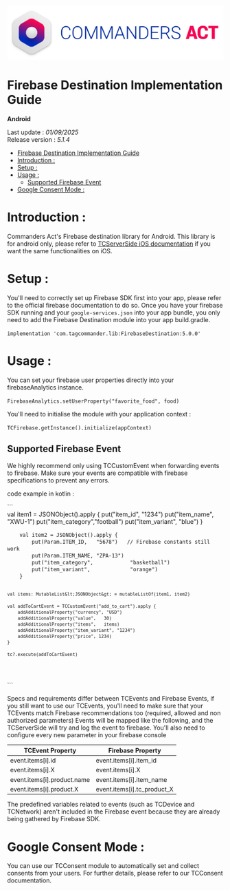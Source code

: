 
<html>
<body>
<p><img alt="alt tag" src="./res/ca_logo.png" /></p>
<h1 id="firebase-destination-implementation-guide">Firebase Destination Implementation Guide</h1>
<p><strong>Android</strong></p>
<p>Last update : <em>01/09/2025</em><br />
Release version : <em>5.1.4</em></p>
<p><div id="end_first_page" /></p>

<div class="toc">
<ul>
<li><a href="#firebase-destination-implementation-guide">Firebase Destination Implementation Guide</a></li>
<li><a href="#introduction">Introduction :</a></li>
<li><a href="#setup">Setup :</a></li>
<li><a href="#usage">Usage :</a><ul>
<li><a href="#supported-firebase-event">Supported Firebase Event</a></li>
</ul>
</li>
<li><a href="#google-consent-mode">Google Consent Mode :</a></li>
</ul>
</div>
<h1 id="introduction">Introduction :</h1>
<p>Commanders Act's Firebase destination library for Android.
This library is for android only, please refer to <a href="https://github.com/CommandersAct/iOSV5/tree/master/TCServerSide">TCServerSide iOS documentation</a> if you want the same functionalities on iOS.</p>
<h1 id="setup">Setup :</h1>
<p>You'll need to correctly set up Firebase SDK first into your app, please refer to the official firebase documentation to do so.
Once you have your firebase SDK running and your <code>google-services.json</code> into your app bundle, you only need to add the Firebase Destination module into your app build.gradle.</p>
<p><code>implementation 'com.tagcommander.lib:FirebaseDestination:5.0.0'</code></p>
<h1 id="usage">Usage :</h1>
<p>You can set your firebase user properties directly into your firebaseAnalytics instance.</p>
<p><code>FirebaseAnalytics.setUserProperty("favorite_food", food)</code></p>
<p>You'll need to initialise the module with your application context :</p>
<p><code>TCFirebase.getInstance().initialize(appContext)</code></p>
<h2 id="supported-firebase-event">Supported Firebase Event</h2>
<p>We highly recommend only using TCCustomEvent when forwarding events to firebase. 
Make sure your events are compatible with firebase specifications to prevent any errors.</p>
<p>code example in kotlin : </p>
<p>```      <br />
        val item1 = JSONObject().apply {
            put("item_id",      "1234")
            put("item_name",    "XWU-1")
            put("item_category","football")
            put("item_variant", "blue")
        }</p>
<pre><code>    val item2 = JSONObject().apply {
        put(Param.ITEM_ID,   "5678")   // Firebase constants still work
        put(Param.ITEM_NAME, "ZPA-13")
        put("item_category",            "basketball")
        put("item_variant",             "orange")
    }

    val items: MutableList&lt;JSONObject&gt; = mutableListOf(item1, item2)

    val addToCartEvent = TCCustomEvent("add_to_cart").apply {
        addAdditionalProperty("currency", "USD")
        addAdditionalProperty("value",   30)          
        addAdditionalProperty("items",   items)      
        addAdditionalProperty("item_variant", "1234")
        addAdditionalProperty("price", 1234)       
    }

    tc?.execute(addToCartEvent)
</code></pre>
<p>```</p>
<p>Specs and requirements differ between TCEvents and Firebase Events, if you still want to use our TCEvents, you'll need to make sure that your TCEvents match Firebase recommendations too (required, allowed and non authorized parameters)
Events will be mapped like the following, and the TCServerSide will try and log the event to firebase.
You'll also need to configure every new parameter in your firebase console</p>
<table>
<thead>
<tr>
<th>TCEvent Property</th>
<th>Firebase Property</th>
</tr>
</thead>
<tbody>
<tr>
<td>event.items[i].id</td>
<td>event.items[i].item_id</td>
</tr>
<tr>
<td>event.items[i].X</td>
<td>event.items[i].X</td>
</tr>
<tr>
<td>event.items[i].product.name</td>
<td>event.items[i].item_name</td>
</tr>
<tr>
<td>event.items[i].product.X</td>
<td>event.items[i].tc_product_X</td>
</tr>
</tbody>
</table>
<p>The predefined variables related to events (such as TCDevice and TCNetwork) aren't included in the Firebase event because they are already being gathered by Firebase SDK.</p>
<h1 id="google-consent-mode">Google Consent Mode :</h1>
<p>You can use our TCConsent module to automatically set and collect consents from your users. For further details, please refer to our TCConsent documentation.</p>
</body>
</html>